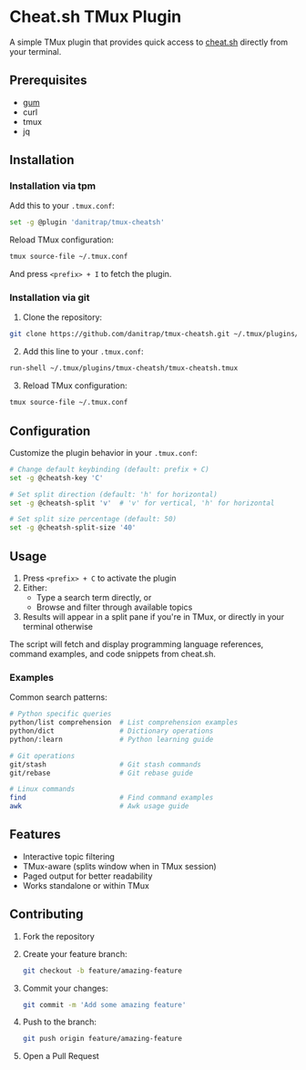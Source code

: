 # Cheat.sh TMux Plugin

A simple TMux plugin that provides quick access to [cheat.sh](https://cheat.sh/) directly from your terminal.

## Prerequisites

- [gum](https://github.com/charmbracelet/gum)
- curl
- tmux
- jq

## Installation

### Installation via tpm

Add this to your `.tmux.conf`:

```bash
set -g @plugin 'danitrap/tmux-cheatsh'
```

Reload TMux configuration:

```bash
tmux source-file ~/.tmux.conf
```

And press `<prefix> + I` to fetch the plugin.

### Installation via git

1. Clone the repository:

```bash
git clone https://github.com/danitrap/tmux-cheatsh.git ~/.tmux/plugins/tmux-cheatsh
```

2. Add this line to your `.tmux.conf`:

```bash
run-shell ~/.tmux/plugins/tmux-cheatsh/tmux-cheatsh.tmux
```

3. Reload TMux configuration:

```bash
tmux source-file ~/.tmux.conf
```

## Configuration

Customize the plugin behavior in your `.tmux.conf`:

```bash
# Change default keybinding (default: prefix + C)
set -g @cheatsh-key 'C'

# Set split direction (default: 'h' for horizontal)
set -g @cheatsh-split 'v'  # 'v' for vertical, 'h' for horizontal

# Set split size percentage (default: 50)
set -g @cheatsh-split-size '40'
```

## Usage

1. Press `<prefix> + C` to activate the plugin
2. Either:
   - Type a search term directly, or
   - Browse and filter through available topics
3. Results will appear in a split pane if you're in TMux, or directly in your terminal otherwise

The script will fetch and display programming language references, command examples, and code snippets from cheat.sh.

### Examples

Common search patterns:

```bash
# Python specific queries
python/list comprehension  # List comprehension examples
python/dict                # Dictionary operations
python/:learn              # Python learning guide

# Git operations
git/stash                  # Git stash commands
git/rebase                 # Git rebase guide

# Linux commands
find                       # Find command examples
awk                        # Awk usage guide
```

## Features

- Interactive topic filtering
- TMux-aware (splits window when in TMux session)
- Paged output for better readability
- Works standalone or within TMux

## Contributing

1. Fork the repository
2. Create your feature branch:

   ```bash
   git checkout -b feature/amazing-feature
   ```

3. Commit your changes:

   ```bash
   git commit -m 'Add some amazing feature'
   ```

4. Push to the branch:

   ```bash
   git push origin feature/amazing-feature
   ```

5. Open a Pull Request
